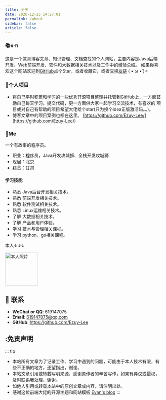 ```yaml
---
title: 关于
date: 2020-12-25 14:27:01
permalink: /about
sidebar: false
article: false
---
```


### 📚x·π
这是一个兼具博客文章、知识管理、文档查找的个人网站，主要内容是Java后端开发、Web前端开发、软件和大数据相关技术以及工作中的经验总结。
如果你喜欢这个网站欢迎到[GitHub](https://github.com/Ezuy-Lee/xpai)点个Star，或者收藏它，或者交换[友链](/friends/) ( •̀ ω •́ )✧



### 🎨个人项目

- 将自己平时积累和学习的一些优秀开源项目整理并托管到GitHub上，一方面鼓励自己每天学习，提交代码，更一方面供大家一起学习交流技术，有喜欢的
项目或对自己有帮助的项目希望大佬给个star(只为换个idea正版激活码。。)。
- 博客文章中的项目案例也都在这里。
[https://github.com/Ezuy-Lee/](https://github.com/Ezuy-Lee/)




### 🐼Me

一个有故事的程序员。

- 职业：程序员，Java开发攻城狮、全栈开发攻城狮
- 现居：北京
- 籍贯：甘肃


#### 学习技能
* 熟悉 Java后台开发相关技术。
* 熟悉 前端开发相关技术。
* 熟悉 软件测试相关技术。
* 熟悉 Linux运维相关技术。
* 了解 大数据相关技术。
* 了解 产品和用户体验。
* 学习 技术与管理相关课程。
* 学习 python，go相关课程。


本人↓↓↓

<img src='https://cdn.jsdelivr.net/gh/Ezuy-Lee/RainzeDrawingBed/media/blogger-avatar.png' alt='本人照片' style="width:106px;">


## :email: 联系

- **WeChat or QQ**: <a :href="qqUrl" class='qq'>619147075</a>
- **Email**:  <a href="mailto:619147075@qq.com">619147075@qq.com</a>
- **GitHub**: <https://github.com/Ezuy-Lee>


## :免责声明

::: tip
- 本站所有文章为了记录工作、学习中遇到的问题，可能由于本人技术有限，有些不正确的地方，还望指出，谢谢。
- 本站文章引用或转载写明来源，感谢原作者的辛苦写作，如果有异议或侵权，及时联系我处理，谢谢。
- 如他人引用或转载本站中的原创文章或内容，请注明出处。
- 感谢这位前端大佬的开源主题和网站模板 [Evan's blog](https://xugaoyi.com/)
:::



<script>
  export default {
    data(){
      return {
        qqUrl: 'tencent://message/?uin=894072666&Site=&Menu=yes'
      }
    },
    mounted(){
      const flag =  navigator.userAgent.match(/(phone|pad|pod|iPhone|iPod|ios|iPad|Android|Mobile|BlackBerry|IEMobile|MQQBrowser|JUC|Fennec|wOSBrowser|BrowserNG|WebOS|Symbian|Windows Phone)/i);
      if(flag){
        this.qqUrl = 'mqqwpa://im/chat?chat_type=wpa&uin=619147075&version=1&src_type=web&web_src=oicqzone.com'
      }
    }
  }
</script>

